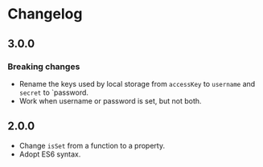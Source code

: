 # Changelog

## 3.0.0

### Breaking changes

- Rename the keys used by local storage from `accessKey` to `username` and
  `secret` to `password.
- Work when username or password is set, but not both.

## 2.0.0

- Change `isSet` from a function to a property.
- Adopt ES6 syntax.

